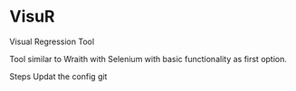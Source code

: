 # VisuR
Visual Regression Tool

Tool similar to Wraith with Selenium with basic functionality as first option.

Steps
Updat the config 
git